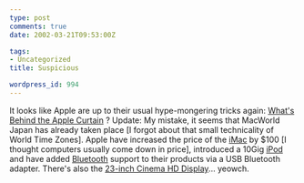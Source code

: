 ```yaml
---
type: post
comments: true
date: 2002-03-21T09:53:00Z

tags:
- Uncategorized
title: Suspicious

wordpress_id: 994
---
```


It looks like Apple are up to their usual hype-mongering tricks again: [What's Behind the Apple Curtain](http://www.wired.com/news/mac/0,2125,51187,00.html) ? Update: My mistake, it seems that MacWorld Japan has already taken place [I forgot about that small technicality of World Time Zones]. Apple have increased the price of the [iMac](http://www.apple.com/imac/) by $100 [I thought computers usually come down in price],  introduced a 10Gig [iPod](http://www.apple.com/ipod/) and have added [Bluetooth](http://www.bluetooth.com/) support to their products via a USB Bluetooth adapter. There's also the [23-inch Cinema HD Display](http://www.apple.com/displays/acd23/)... yeowch. 
